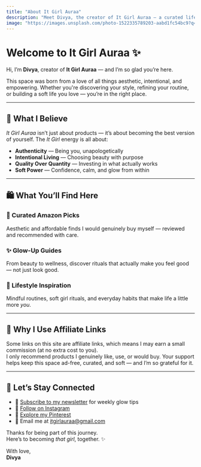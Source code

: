 ```yaml
---
title: "About It Girl Auraa"
description: "Meet Divya, the creator of It Girl Auraa — a curated lifestyle blog for beauty, wellness, and aesthetic living."
image: "https://images.unsplash.com/photo-1522335789203-aabd1fc54bc9?q=80&w=2000"
---
```


# Welcome to It Girl Auraa ✨

Hi, I’m **Divya**, creator of **It Girl Auraa** — and I’m so glad you’re here.

This space was born from a love of all things aesthetic, intentional, and empowering. Whether you're discovering your style, refining your routine, or building a soft life you love — you’re in the right place.

---

## 💫 What I Believe

*It Girl Auraa* isn’t just about products — it’s about becoming the best version of yourself. The *It Girl* energy is all about:

- **Authenticity** — Being you, unapologetically  
- **Intentional Living** — Choosing beauty with purpose  
- **Quality Over Quantity** — Investing in what actually works  
- **Soft Power** — Confidence, calm, and glow from within  

---

## 🛍️ What You’ll Find Here

### 🛒 Curated Amazon Picks  
Aesthetic and affordable finds I would genuinely buy myself — reviewed and recommended with care.

### ✨ Glow-Up Guides  
From beauty to wellness, discover rituals that actually make you feel good — not just look good.

### 🌿 Lifestyle Inspiration  
Mindful routines, soft girl rituals, and everyday habits that make life a little more *you*.

---

## 🤍 Why I Use Affiliate Links

Some links on this site are affiliate links, which means I may earn a small commission (at no extra cost to you).  
I only recommend products I genuinely like, use, or would buy. Your support helps keep this space ad-free, curated, and soft — and I’m so grateful for it.

---

## 📮 Let’s Stay Connected

- 💌 <a href="#" target="_blank" rel="noopener">Subscribe to my newsletter</a> for weekly glow tips  
- 📸 <a href="https://instagram.com/itgirl_auraa" target="_blank" rel="noopener">Follow on Instagram</a>  
- 📌 <a href="https://in.pinterest.com/itgirl_auraa/" target="_blank" rel="noopener">Explore my Pinterest</a>  
- 📧 Email me at <a href="mailto:itgirlauraa@gmail.com">itgirlauraa@gmail.com</a>

Thanks for being part of this journey.  
Here’s to becoming *that girl*, together. ✨

With love,  
**Divya**

